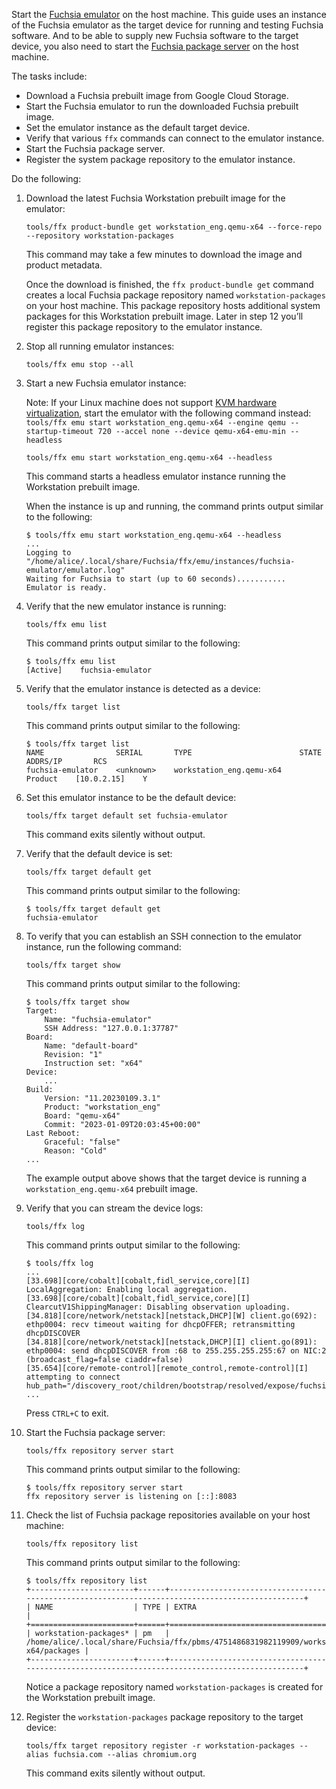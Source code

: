 Start the [Fuchsia emulator][femu] on the host machine. This guide uses an
instance of the Fuchsia emulator as the target device for running and testing
Fuchsia software. And to be able to supply new Fuchsia software to the target
device, you also need to start the
[Fuchsia package server][fuchsia-package-server] on the host machine.

The tasks include:

- Download a Fuchsia prebuilt image from Google Cloud Storage.
- Start the Fuchsia emulator to run the downloaded Fuchsia prebuilt image.
- Set the emulator instance as the default target device.
- Verify that various `ffx` commands can connect to the emulator instance.
- Start the Fuchsia package server.
- Register the system package repository to the emulator instance.

Do the following:

1. Download the latest Fuchsia Workstation prebuilt image for the emulator:

   ```posix-terminal
   tools/ffx product-bundle get workstation_eng.qemu-x64 --force-repo --repository workstation-packages
   ```

   This command may take a few minutes to download the image and product
   metadata.

   Once the download is finished, the `ffx product-bundle get` command creates a
   local Fuchsia package repository named `workstation-packages` on your host
   machine. This package repository hosts additional system packages for this
   Workstation prebuilt image. Later in step 12 you’ll register this package
   repository to the emulator instance.

1. Stop all running emulator instances:

   ```posix-terminal
   tools/ffx emu stop --all
   ```

1. Start a new Fuchsia emulator instance:

   Note: If your Linux machine does not support
   [KVM hardware virtualization](#check-if-your-linux-machine-supports-kvm-virtualization),
   start the emulator with the following command instead:
   `tools/ffx emu start workstation_eng.qemu-x64 --engine qemu --startup-timeout 720 --accel none --device qemu-x64-emu-min --headless`

   ```posix-terminal
   tools/ffx emu start workstation_eng.qemu-x64 --headless
   ```

   This command starts a headless emulator instance running the Workstation
   prebuilt image.

   When the instance is up and running, the command prints output similar to the
   following:

   ```none {:.devsite-disable-click-to-copy}
   $ tools/ffx emu start workstation_eng.qemu-x64 --headless
   ...
   Logging to "/home/alice/.local/share/Fuchsia/ffx/emu/instances/fuchsia-emulator/emulator.log"
   Waiting for Fuchsia to start (up to 60 seconds)...........
   Emulator is ready.
   ```

1. Verify that the new emulator instance is running:

   ```posix-terminal
   tools/ffx emu list
   ```

   This command prints output similar to the following:

   ```none {:.devsite-disable-click-to-copy}
   $ tools/ffx emu list
   [Active]    fuchsia-emulator
   ```

1. Verify that the emulator instance is detected as a device:

   ```posix-terminal
   tools/ffx target list
   ```

   This command prints output similar to the following:

   ```none {:.devsite-disable-click-to-copy}
   $ tools/ffx target list
   NAME                SERIAL       TYPE                        STATE      ADDRS/IP       RCS
   fuchsia-emulator    <unknown>    workstation_eng.qemu-x64    Product    [10.0.2.15]    Y
   ```

1. Set this emulator instance to be the default device:

   ```posix-terminal
   tools/ffx target default set fuchsia-emulator
   ```

   This command exits silently without output.

1. Verify that the default device is set:

   ```posix-terminal
   tools/ffx target default get
   ```

   This command prints output similar to the following:

   ```none {:.devsite-disable-click-to-copy}
   $ tools/ffx target default get
   fuchsia-emulator
   ```

1. To verify that you can establish an SSH connection to the emulator instance,
   run the following command:

   ```posix-terminal
   tools/ffx target show
   ```

   This command prints output similar to the following:

   ```none {:.devsite-disable-click-to-copy}
   $ tools/ffx target show
   Target:
       Name: "fuchsia-emulator"
       SSH Address: "127.0.0.1:37787"
   Board:
       Name: "default-board"
       Revision: "1"
       Instruction set: "x64"
   Device:
       ...
   Build:
       Version: "11.20230109.3.1"
       Product: "workstation_eng"
       Board: "qemu-x64"
       Commit: "2023-01-09T20:03:45+00:00"
   Last Reboot:
       Graceful: "false"
       Reason: "Cold"
   ...
   ```

   The example output above shows that the target device is running a
   `workstation_eng.qemu-x64` prebuilt image.

1. Verify that you can stream the device logs:

   ```posix-terminal
   tools/ffx log
   ```

   This command prints output similar to the following:

   ```none {:.devsite-disable-click-to-copy}
   $ tools/ffx log
   ...
   [33.698][core/cobalt][cobalt,fidl_service,core][I] LocalAggregation: Enabling local aggregation.
   [33.698][core/cobalt][cobalt,fidl_service,core][I] ClearcutV1ShippingManager: Disabling observation uploading.
   [34.818][core/network/netstack][netstack,DHCP][W] client.go(692): ethp0004: recv timeout waiting for dhcpOFFER; retransmitting dhcpDISCOVER
   [34.818][core/network/netstack][netstack,DHCP][I] client.go(891): ethp0004: send dhcpDISCOVER from :68 to 255.255.255.255:67 on NIC:2 (broadcast_flag=false ciaddr=false)
   [35.654][core/remote-control][remote_control,remote-control][I] attempting to connect hub_path="/discovery_root/children/bootstrap/resolved/expose/fuchsia.diagnostics.LogSettings"
   ...
   ```

   Press `CTRL+C` to exit.

1. Start the Fuchsia package server:

   ```posix-terminal
   tools/ffx repository server start
   ```

   This command prints output similar to the following:

   ```none {:.devsite-disable-click-to-copy}
   $ tools/ffx repository server start
   ffx repository server is listening on [::]:8083
   ```

1. Check the list of Fuchsia package repositories available on your host
   machine:

   ```posix-terminal
   tools/ffx repository list
   ```

   This command prints output similar to the following:

   ```none {:.devsite-disable-click-to-copy}
   $ tools/ffx repository list
   +-----------------------+------+-------------------------------------------------------------------------------------------------+
   | NAME                  | TYPE | EXTRA                                                                                           |
   +=======================+======+=================================================================================================+
   | workstation-packages* | pm   | /home/alice/.local/share/Fuchsia/ffx/pbms/4751486831982119909/workstation_eng.qemu-x64/packages |
   +-----------------------+------+-------------------------------------------------------------------------------------------------+
   ```

   Notice a package repository named `workstation-packages` is created for the
   Workstation prebuilt image.

1. Register the `workstation-packages` package repository to the target device:

   ```posix-terminal
   tools/ffx target repository register -r workstation-packages --alias fuchsia.com --alias chromium.org
   ```

   This command exits silently without output.

<!-- Reference links -->

[femu]: /development/sdk/ffx/start-the-fuchsia-emulator.md
[fuchsia-package-server]: /development/sdk/ffx/create-a-package-repository.md
